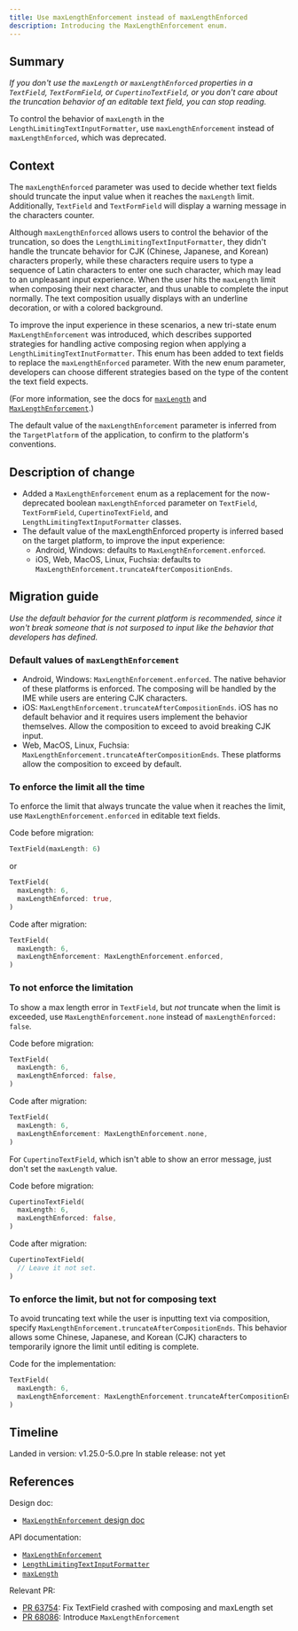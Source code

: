 ```yaml
---
title: Use maxLengthEnforcement instead of maxLengthEnforced
description: Introducing the MaxLengthEnforcement enum.
---
```


## Summary

_If you don't use the `maxLength` or `maxLengthEnforced` properties in a
`TextField`, `TextFormField`, or `CupertinoTextField`,
or you don't care about the truncation behavior of an
editable text field, you can stop reading._

To control the behavior of `maxLength`
in the `LengthLimitingTextInputFormatter`,
use `maxLengthEnforcement` instead of `maxLengthEnforced`, which was deprecated.

## Context

The `maxLengthEnforced` parameter was used to decide whether text fields should
truncate the input value when it reaches the `maxLength` limit. Additionally,
`TextField` and `TextFormField` will display a warning message in the
characters counter.

Although `maxLengthEnforced` allows users to control the behavior of the
truncation, so does the `LengthLimitingTextInputFormatter`, they didn't handle
the truncate behavior for CJK (Chinese, Japanese, and Korean) characters
properly, while these characters require users to type a sequence of Latin
characters to enter one such character, which may lead to an unpleasant input
experience. When the user hits the `maxLength` limit when composing their next
character, and thus unable to complete the input normally. The text composition
usually displays with an underline decoration, or with a colored background.

To improve the input experience in these scenarios, a new tri-state enum
`MaxLengthEnforcement` was introduced, which describes supported strategies
for handling active composing region when applying a
`LengthLimitingTextInutFormatter`. This enum has been added to text fields to
replace the `maxLengthEnforced` parameter. With the new enum parameter,
developers can choose different strategies based on the type of the content
the text field expects.

(For more information, see the docs for [`maxLength`][] and
[`MaxLengthEnforcement`][].)

The default value of the `maxLengthEnforcement` parameter is inferred from the
`TargetPlatform` of the application, to confirm to the platform's conventions.

## Description of change

* Added a `MaxLengthEnforcement` enum as a replacement for the now-deprecated
  boolean `maxLengthEnforced` parameter on `TextField`, `TextFormField`,
  `CupertinoTextField`, and `LengthLimitingTextInputFormatter` classes.
* The default value of the maxLengthEnforced property is inferred based on the
  target platform, to improve the input experience:
  * Android, Windows: defaults to `MaxLengthEnforcement.enforced`.
  * iOS, Web, MacOS, Linux, Fuchsia: defaults to
    `MaxLengthEnforcement.truncateAfterCompositionEnds`.

## Migration guide

_Use the default behavior for the current platform is recommended, since it
won't break someone that is not surposed to input like the behavior that
developers has defined._

### Default values of `maxLengthEnforcement`

* Android, Windows: `MaxLengthEnforcement.enforced`. The native behavior of
  these platforms is enforced. The composing will be handled by the IME while
  users are entering CJK characters.
* iOS: `MaxLengthEnforcement.truncateAfterCompositionEnds`. iOS has no default
  behavior and it requires users implement the behavior themselves. Allow the
  composition to exceed to avoid breaking CJK input.
* Web, MacOS, Linux, Fuchsia: `MaxLengthEnforcement.truncateAfterCompositionEnds`.
  These platforms allow the composition to exceed by default.

### To enforce the limit all the time

To enforce the limit that always truncate the value when it reaches the limit,
use `MaxLengthEnforcement.enforced` in editable text fields.

Code before migration:

<!-- skip -->
```dart
TextField(maxLength: 6)
```

or 

<!-- skip -->
```dart
TextField(
  maxLength: 6,
  maxLengthEnforced: true,
)
```

Code after migration:

<!-- skip -->
```dart
TextField(
  maxLength: 6,
  maxLengthEnforcement: MaxLengthEnforcement.enforced,
)
```

### To not enforce the limitation

To show a max length error in `TextField`, but _not_ truncate when the limit
is exceeded, use `MaxLengthEnforcement.none` instead of
`maxLengthEnforced: false`.

Code before migration:

<!-- skip -->
```dart
TextField(
  maxLength: 6,
  maxLengthEnforced: false,
)
```

Code after migration:

<!-- skip -->
```dart
TextField(
  maxLength: 6,
  maxLengthEnforcement: MaxLengthEnforcement.none,
)
```

For `CupertinoTextField`, which isn't able to show an error message,
just don't set the `maxLength` value.

Code before migration:

<!-- skip -->
```dart
CupertinoTextField(
  maxLength: 6,
  maxLengthEnforced: false,
)
```

Code after migration:

<!-- skip -->
```dart
CupertinoTextField(
  // Leave it not set.
)
```

### To enforce the limit, but not for composing text

To avoid truncating text while the user is inputting text via composition,
specify `MaxLengthEnforcement.truncateAfterCompositionEnds`. This behavior
allows some Chinese, Japanese, and Korean (CJK) characters to temporarily
ignore the limit until editing is complete.

Code for the implementation:

<!-- skip -->
```dart
TextField(
  maxLength: 6,
  maxLengthEnforcement: MaxLengthEnforcement.truncateAfterCompositionEnds, // <-- Temporarily lift the limit
)
```

## Timeline

Landed in version: v1.25.0-5.0.pre
In stable release: not yet

## References

Design doc:
* [`MaxLengthEnforcement` design doc][]

API documentation:
* [`MaxLengthEnforcement`][]
* [`LengthLimitingTextInputFormatter`][]
* [`maxLength`][]

Relevant PR:
* [PR 63754][]: Fix TextField crashed with composing and maxLength set
* [PR 68086][]: Introduce `MaxLengthEnforcement`

[PR 63754]: {{site.github}}//flutter/flutter/pull/63754

[PR 68086]: {{site.github}}/flutter/flutter/pull/68086

[`MaxLengthEnforcement` design doc]: /go/max-length-enforcement

[`MaxLengthEnforcement`]: {{site.master-api}}/flutter/services/MaxLengthEnforcement-class.html

[`LengthLimitingTextInputFormatter`]: {{site.master-api}}/flutter/services/LengthLimitingTextInputFormatter-class.html

[`maxLength`]: {{site.master-api}}/flutter/services/LengthLimitingTextInputFormatter/maxLength.html
